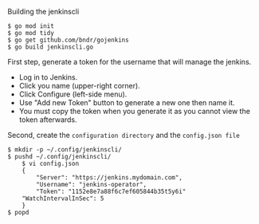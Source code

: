 Building the jenkinscli

```
$ go mod init
$ go mod tidy
$ go get github.com/bndr/gojenkins
$ go build jenkinscli.go
```

First step, generate a token for the username that will manage the jenkins.

- Log in to Jenkins.
- Click you name (upper-right corner).
- Click Configure (left-side menu).
- Use "Add new Token" button to generate a new one then name it.
- You must copy the token when you generate it as you cannot view the token afterwards.

Second, create the `configuration directory` and the `config.json file`
```
$ mkdir -p ~/.config/jenkinscli/
$ pushd ~/.config/jenkinscli/
    $ vi config.json 
    {
        "Server": "https://jenkins.mydomain.com",
        "Username": "jenkins-operator",
        "Token": "1152e8e7a88f6c7ef605844b35t5y6i"
	"WatchIntervalInSec": 5
    }
$ popd
```
